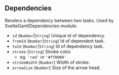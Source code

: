 


## Dependencies

Renders a dependency between two tasks. Used by SvelteGanttDependencies module:

-   `id` (`Number`|`String`) Unique id of dependency.
-   `fromId` (`Number`|`String`) Id of dependent task.
-   `toId` (`Number`|`String`) Id of dependency task.
-   `stroke` (`String`) Stroke color.
    -   eg. `'red'` or `'#ff0000'`
-   `strokeWidth` (`Number`) Width of stroke.
-   `arrowSize` (`Number`) Size of the arrow head.